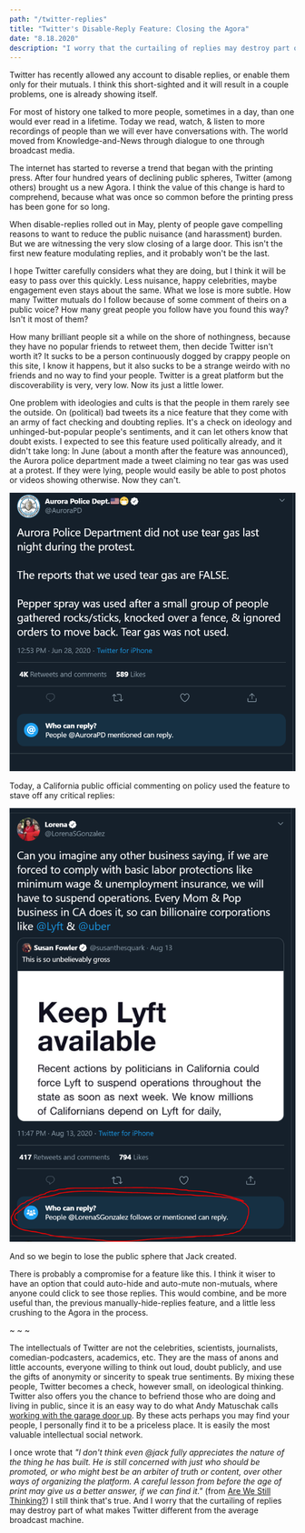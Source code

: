 ```yaml
---
path: "/twitter-replies"
title: "Twitter's Disable-Reply Feature: Closing the Agora"
date: "8.18.2020"
description: "I worry that the curtailing of replies may destroy part of what makes Twitter different from a broadcast machine"
---
```


Twitter has recently allowed any account to disable replies, or enable them only for their mutuals. I think this short-sighted and it will result in a couple problems, one is already showing itself.

For most of history one talked to more people, sometimes in a day, than one would ever read in a lifetime. Today we read, watch, & listen to more recordings of people than we will ever have conversations with. The world moved from Knowledge-and-News through dialogue to one through broadcast media.

The internet has started to reverse a trend that began with the printing press. After four hundred years of declining public spheres, Twitter (among others) brought us a new Agora. I think the value of this change is hard to comprehend, because what was once so common before the printing press has been gone for so long.

When disable-replies rolled out in May, plenty of people gave compelling reasons to want to reduce the public nuisance (and harassment) burden. But we are witnessing the very slow closing of a large door. This isn't the first new feature modulating replies, and it probably won't be the last.

I hope Twitter carefully considers what they are doing, but I think it will be easy to pass over this quickly. Less nuisance, happy celebrities, maybe engagement even stays about the same. What we lose is more subtle.
How many Twitter mutuals do I follow because of some comment of theirs on a public voice? How many great people you follow have you found this way? Isn't it most of them?

How many brilliant people sit a while on the shore of nothingness, because they have no popular friends to retweet them, then decide Twitter isn't worth it? It sucks to be a person continuously dogged by crappy people on this site, I know it happens, but it also sucks to be a strange weirdo with no friends and no way to find your people. Twitter is a great platform but the discoverability is very, very low. Now its just a little lower.

One problem with ideologies and cults is that the people in them rarely see the outside. On (political) bad tweets its a nice feature that they come with an army of fact checking and doubting replies. It's a check on ideology and unhinged-but-popular people's sentiments, and it can let others know that doubt exists. I expected to see this feature used politically already, and it didn't take long: In June (about a month after the feature was announced), the Aurora police department made a tweet claiming no tear gas was used at a protest. If they were lying, people would easily be able to post photos or videos showing otherwise. Now they can't.

<img src="../images/posts/twitter-replies/police.png" alt="Aurora PD tweet" title="Aurora PD tweet" />

Today, a California public official commenting on policy used the feature to stave off any critical replies:

<img src="../images/posts/twitter-replies/lorena.png" alt="CA public official tweet" title="CA public official tweet" />

And so we begin to lose the public sphere that Jack created.

There is probably a compromise for a feature like this. I think it wiser to have an option that could auto-hide and auto-mute non-mutuals, where anyone could click to see those replies. This would combine, and be more useful than, the previous manually-hide-replies feature, and a little less crushing to the Agora in the process.

~ ~ ~

The intellectuals of Twitter are not the celebrities, scientists, journalists, comedian-podcasters, academics, etc. They are the mass of anons and little accounts, everyone willing to think out loud, doubt publicly, and use the gifts of anonymity or sincerity to speak true sentiments. By mixing these people, Twitter becomes a check, however small, on ideological thinking. Twitter also offers you the chance to befriend those who are doing and living in public, since it is an easy way to do what Andy Matuschak calls [working with the garage door up](https://notes.andymatuschak.org/z21cgR9K3UcQ5a7yPsj2RUim3oM2TzdBByZu). By these acts perhaps you may find your people, I personally find it to be a priceless place. It is easily the most valuable intellectual social network.

I once wrote that *"I don't think even @jack fully appreciates the nature of the thing he has built. He is still concerned with just who should be promoted, or who might best be an arbiter of truth or content, over other ways of organizing the platform. A careful lesson from before the age of print may give us a better answer, if we can find it."* (from [Are We Still Thinking?](https://medium.com/@simon.sarris/are-we-still-thinking-795bd9f4a658)) I still think that's true. And I worry that the curtailing of replies may destroy part of what makes Twitter different from the average broadcast machine.